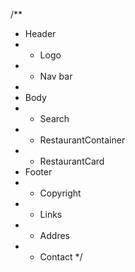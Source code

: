 /**
 * Header
 *  - Logo
 *  - Nav bar
 * 
 * Body
 *  - Search
 *  - RestaurantContainer
 *    - RestaurantCard
 * Footer
 *  - Copyright
 *  - Links
 *  - Addres
 *  - Contact
 */
